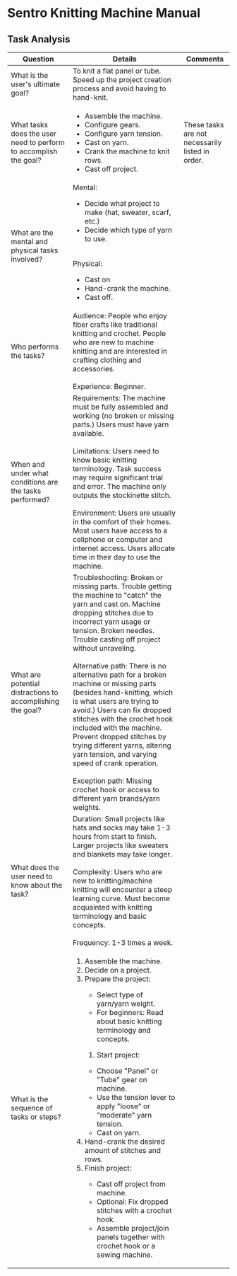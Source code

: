 # Sentro Knitting Machine Manual

## Task Analysis
| Question | Details | Comments |
| -------- | ------- | -------- |
| What is the user's ultimate goal? | To knit a flat panel or tube. Speed up the project creation process and avoid having to hand-knit. | |
| What tasks does the user need to perform to accomplish the goal? | <ul><li>Assemble the machine.</li><li>Configure gears.</li><li>Configure yarn tension.</li><li>Cast on yarn.</li><li>Crank the machine to knit rows.</li><li>Cast off project.</li></ul> | These tasks are not necessarily listed in order. |
| What are the mental and physical tasks involved? | Mental:<ul><li>Decide what project to make (hat, sweater, scarf, etc.)</li><li>Decide which type of yarn to use.</li></ul><br>Physical:<ul><li>Cast on</li><li>Hand-crank the machine.</li><li>Cast off.</li> | |
| Who performs the tasks? | Audience: People who enjoy fiber crafts like traditional knitting and crochet. People who are new to machine knitting and are interested in crafting clothing and accessories.<br><br>Experience: Beginner. | |
| When and under what conditions are the tasks performed? | Requirements: The machine must be fully assembled and working (no broken or missing parts.) Users must have yarn available.<br><br>Limitations: Users need to know basic knitting terminology. Task success may require significant trial and error. The machine only outputs the stockinette stitch.<br><br>Environment: Users are usually in the comfort of their homes. Most users have access to a cellphone or computer and internet access. Users allocate time in their day to use the machine. | |
| What are potential distractions to accomplishing the goal? | Troubleshooting: Broken or missing parts. Trouble getting the machine to "catch" the yarn and cast on. Machine dropping stitches due to incorrect yarn usage or tension. Broken needles. Trouble casting off project without unraveling.<br><br>Alternative path: There is no alternative path for a broken machine or missing parts (besides hand-knitting, which is what users are trying to avoid.) Users can fix dropped stitches with the crochet hook included with the machine. Prevent dropped stitches by trying different yarns, altering yarn tension, and varying speed of crank operation.<br><br>Exception path: Missing crochet hook or access to different yarn brands/yarn weights. | |
| What does the user need to know about the task? | Duration: Small projects like hats and socks may take 1-3 hours from start to finish. Larger projects like sweaters and blankets may take longer.<br><br>Complexity: Users who are new to knitting/machine knitting will encounter a steep learning curve. Must become acquainted with knitting terminology and basic concepts.<br><br>Frequency: 1-3 times a week. | |
| What is the sequence of tasks or steps? |<ol><li>Assemble the machine.</li><li>Decide on a project.</li><li>Prepare the project:</li><ul><li>Select type of yarn/yarn weight.</li><li>For beginners: Read about basic knitting terminology and concepts.</li></ul><ol><li>Start project:</li></ol><ul><li>Choose "Panel" or "Tube" gear on machine.<li>Use the tension lever to apply "loose" or "moderate" yarn tension.</li><li>Cast on yarn.</li></ul><li>Hand-crank the desired amount of stitches and rows.</li><li>Finish project:</li><ul><li>Cast off project from machine.</li><li>Optional: Fix dropped stitches with a crochet hook.<li>Assemble project/join panels together with crochet hook or a sewing machine.</li></ul></ol>

